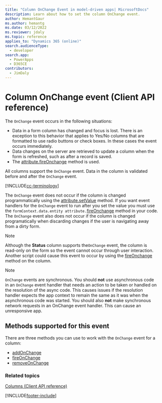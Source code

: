 ```yaml
---
title: "Column OnChange Event in model-driven apps| MicrosoftDocs"
description: Learn about how to set the column OnChange event.
author: HemantGaur
ms.author: hemantg
ms.date: 03/12/2022
ms.reviewer: jdaly
ms.topic: reference
applies_to: "Dynamics 365 (online)"
search.audienceType: 
  - developer
search.app: 
  - PowerApps
  - D365CE
contributors:
  - JimDaly
---
```


# Column OnChange event (Client API reference)

The `OnChange` event occurs in the following situations:

- Data in a form column has changed and focus is lost. There is an exception to this behavior that applies to Yes/No columns that are formatted to use radio buttons or check boxes. In these cases the event occurs immediately.
- Data changes on the server are retrieved to update a column when the form is refreshed, such as after a record is saved.
- The [attribute.fireOnchange](../attributes/fireOnChange.md) method is used.

All columns support the `OnChange` event. Data in the column is validated before and after the `OnChange` event.

[!INCLUDE[cc-terminology](../../../../data-platform/includes/cc-terminology.md)]

The `OnChange` event does not occur if the column is changed programmatically using the [attribute.setValue](../attributes/setValue.md) method. If you want event handlers for the `OnChange` event to run after you set the value you must use the `formContext.data.entity attribute.`[fireOnchange](../attributes/fireOnChange.md) method in your code. The `OnChange` event also does not occur if the column is changed programatically when discarding changes if the user is navigating away from a dirty form.

> [!NOTE]
> Although the **Status** column supports the`OnChange` event, the column is read-only on the form so the event cannot occur through user interaction. Another script could cause this event to occur by using the [fireOnchange](../attributes/fireOnChange.md) method on the column.

> [!NOTE]
> `OnChange` events are synchronous. You should **not** use asynchronous code in an `OnChange` event handler that needs an action to be taken or handled on the resolution of the async code. This causes issues if the resolution handler expects the app context to remain the same as it was when the asynchronous code was started. You should also **not** make synchronous network requests in an OnChange event handler. This can cause an unresponsive app.

## Methods supported for this event

There are three methods you can use to work with the `OnChange` event for a column:

- [addOnChange](../attributes/addOnChange.md)
- [fireOnChange](../attributes/fireOnChange.md)
- [removeOnChange](../attributes/removeOnChange.md)

### Related topics

[Columns (Client API reference)](../attributes.md)
 





[!INCLUDE[footer-include](../../../../../includes/footer-banner.md)]
